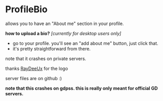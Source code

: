 # ProfileBio
allows you to have an "About me" section in your profile.

**how to upload a bio?**
*[currently for desktop users only]*
- go to your profile. you'll see an "add about me" button, just click that.
- it's pretty straightforward from there.

note that it crashes on private servers.

thanks [RayDeeUx](user:1941705) for the logo

server files are on github :)

**note that this crashes on gdpss. this is really only meant for official GD servers.**
